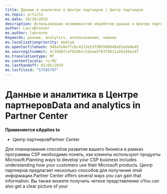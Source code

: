 ```yaml
---
title: Данные и аналитика в Центре партнеров | Центр партнеров
ms.topic: article
ms.date: 10/29/2018
description: Использование возможностей обработки данных в Центре партнеров для эффективного анализа потребностей клиентов
author: LauraBrenner
ms.author: labrenne
Keywords: данные, analytics, использование, навыки
ms.localizationpriority: medium
ms.openlocfilehash: 946a7e0e7fcbc4133e53f985508049a65ada0e45
ms.sourcegitcommit: 4c34d6fcaf020bcc53eaa5f0379011a56149a14f
ms.translationtype: MT
ms.contentlocale: ru-RU
ms.lasthandoff: 03/05/2019
ms.locfileid: "57585797"
---
```

# <a name="data-and-analytics-in-partner-center"></a><span data-ttu-id="cec0f-104">Данные и аналитика в Центре партнеров</span><span class="sxs-lookup"><span data-stu-id="cec0f-104">Data and analytics in Partner Center</span></span>

<span data-ttu-id="cec0f-105">**Применяется к**</span><span class="sxs-lookup"><span data-stu-id="cec0f-105">**Applies to**</span></span>

- <span data-ttu-id="cec0f-106">Центр партнеров</span><span class="sxs-lookup"><span data-stu-id="cec0f-106">Partner Center</span></span>

<span data-ttu-id="cec0f-107">Для планирования способов развития вашего бизнеса в рамках программы CSP необходимо понять, как клиенты используют продукты Microsoft.</span><span class="sxs-lookup"><span data-stu-id="cec0f-107">Planning ways to develop your CSP business includes understanding how your customers use their Microsoft products.</span></span> <span data-ttu-id="cec0f-108">Центр партнеров предлагает несколько способов для получения этой информации.</span><span class="sxs-lookup"><span data-stu-id="cec0f-108">Partner Center offers several ways you can gain that information.</span></span> <span data-ttu-id="cec0f-109">Вы также можете получить четкое представление о</span><span class="sxs-lookup"><span data-stu-id="cec0f-109">You can also get a clear picture of your</span></span> 